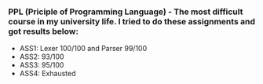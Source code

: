 ### PPL (Priciple of Programming Language) - The most difficult course in my university life. I tried to do these assignments and got results below:
- ASS1: Lexer 100/100 and Parser 99/100
- ASS2: 93/100
- ASS3: 95/100
- ASS4: Exhausted
